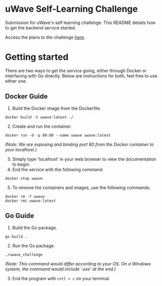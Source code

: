 # uWave Self-Learning Challenge
Submission for uWave's self learning challenge. This README details how to get the backend service started.

Access the plans to the challenge <a href="">here</a>.

# Getting started
There are two ways to get the service going, either through Docker or interfacing with Go directly. Below are instructions for both, feel free to use either one.

## Docker Guide
1. Build the Docker image from the Dockerfile.
```
docker build -t uwave:latest ./
```

2. Create and run the container. 
```
docker run -d -p 80:80 --name uwave uwave:latest
```
<i>(Note: We are exposing and binding port 80 from the Docker container to your localhost.)</i>

3. Simply type 'localhost' in your web browser to view the documentation to begin.
4. End the service with the following command.
```
docker stop uwave
```
5. To remove the containers and images, use the following commands.
```
docker rm -f uwave
docker rmi uwave:latest
```

## Go Guide
1. Build the Go package.
```
go build .
```
2. Run the Go package.
```
./uwave_challenge
```
<i>(Note: This command would differ according to your OS. On a Windows system, the command would include '.exe' at the end.)</i>

3. End the program with ```cntl + c``` on your terminal.